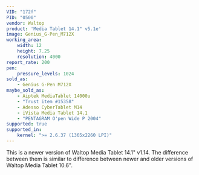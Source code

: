 ```yaml
---
VID: "172f"
PID: "0500"
vendor: Waltop
product: 'Media Tablet 14.1" v5.1e'
image: Genius_G-Pen_M712X
working_area:
    width: 12
    height: 7.25
    resolution: 4000
report_rate: 200
pen:
    pressure_levels: 1024
sold_as:
    - Genius G-Pen M712X
maybe_sold_as:
    - Aiptek MediaTablet 14000u
    - "Trust item #15358"
    - Adesso CyberTablet M14
    - iVista Media Tablet 14.1
    - "PENTAGRAM O'pen Wide P 2004"
supported: true
supported_in:
    kernel: ">= 2.6.37 (1365x2260 LPI)"
---
```

This is a newer version of Waltop Media Tablet 14.1" v1.14. The difference
between them is similar to difference between newer and older versions of
Waltop Media Tablet 10.6".
